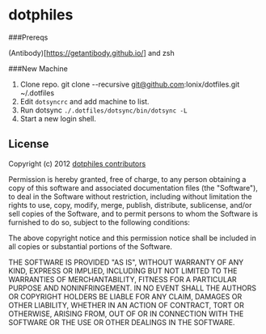 dotphiles
=========

###Prereqs

(Antibody)[https://getantibody.github.io/] and zsh

###New Machine
 1. Clone repo.
    git clone --recursive git@github.com:lonix/dotfiles.git ~/.dotfiles
 2. Edit `dotsyncrc` and add machine to list.
 3. Run dotsync `./.dotfiles/dotsync/bin/dotsync -L`
 4. Start a new login shell.



License
-------

Copyright (c) 2012 [dotphiles contributors][7]

Permission is hereby granted, free of charge, to any person obtaining
a copy of this software and associated documentation files (the
"Software"), to deal in the Software without restriction, including
without limitation the rights to use, copy, modify, merge, publish,
distribute, sublicense, and/or sell copies of the Software, and to
permit persons to whom the Software is furnished to do so, subject to
the following conditions:

The above copyright notice and this permission notice shall be
included in all copies or substantial portions of the Software.

THE SOFTWARE IS PROVIDED "AS IS", WITHOUT WARRANTY OF ANY KIND,
EXPRESS OR IMPLIED, INCLUDING BUT NOT LIMITED TO THE WARRANTIES OF
MERCHANTABILITY, FITNESS FOR A PARTICULAR PURPOSE AND
NONINFRINGEMENT. IN NO EVENT SHALL THE AUTHORS OR COPYRIGHT HOLDERS BE
LIABLE FOR ANY CLAIM, DAMAGES OR OTHER LIABILITY, WHETHER IN AN ACTION
OF CONTRACT, TORT OR OTHERWISE, ARISING FROM, OUT OF OR IN CONNECTION
WITH THE SOFTWARE OR THE USE OR OTHER DEALINGS IN THE SOFTWARE.

[2]: https://github.com/dotphiles/dotsync
[7]: https://github.com/dotphiles/dotphiles/graphs/contributors

